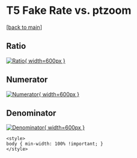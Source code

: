 # T5 Fake Rate vs. ptzoom

[[back to main](./)]



## Ratio

[![Ratio](../mtv/var/T5_fakerate_ptzoom.png){ width=600px }](../mtv/var/T5_fakerate_ptzoom.pdf)

## Numerator

[![Numerator](../mtv/num/T5_fakerate_ptzoom_num0.png){ width=600px }](../mtv/num/T5_fakerate_ptzoom_num0.pdf)

## Denominator

[![Denominator](../mtv/den/T5_fakerate_ptzoom_den.png){ width=600px }](../mtv/den/T5_fakerate_ptzoom_den.pdf)


``` {=html}
<style>
body { min-width: 100% !important; }
</style>
```
